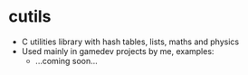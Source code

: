 # cutils
- C utilities library with hash tables, lists, maths and physics
- Used mainly in gamedev projects by me, examples:
    - ...coming soon... 
        
